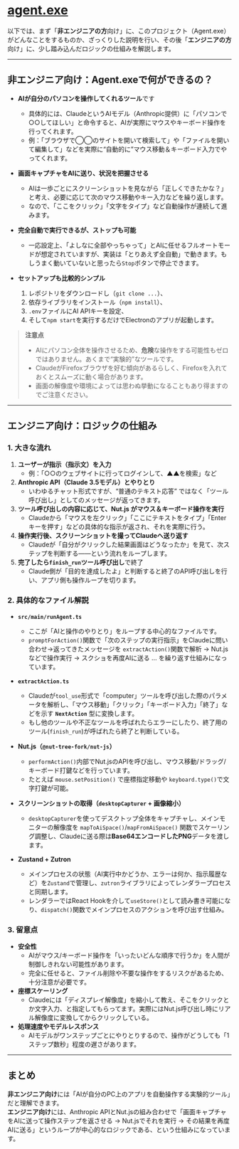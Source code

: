 # [agent.exe](https://github.com/corbt/agent.exe)

以下では、まず「**非エンジニアの方**向け」に、このプロジェクト（Agent.exe）がどんなことをするものか、ざっくりした説明を行い、その後「**エンジニアの方**向け」に、少し踏み込んだロジックの仕組みを解説します。

---

## 非エンジニア向け：Agent.exeで何ができるの？

- **AIが自分のパソコンを操作してくれるツール**です  
  - 具体的には、ClaudeというAIモデル（Anthropic提供）に「パソコンで○○してほしい」と命令すると、AIが実際にマウスやキーボード操作を行ってくれます。  
  - 例：「ブラウザで◯◯のサイトを開いて検索して」や「ファイルを開いて編集して」などを実際に“自動的に”マウス移動＆キーボード入力でやってくれます。

- **画面キャプチャをAIに送り、状況を把握させる**  
  - AIは一歩ごとにスクリーンショットを見ながら「正しくできたかな？」と考え、必要に応じて次のマウス移動やキー入力などを繰り返します。  
  - なので、「ここをクリック」「文字をタイプ」など自動操作が連続して進みます。

- **完全自動で実行できるが、ストップも可能**  
  - 一応設定上、「よしなに全部やっちゃって」とAIに任せるフルオートモードが想定されていますが、実装は「とりあえず全自動」で動きます。もしうまく動いていないと思ったら`Stop`ボタンで停止できます。

- **セットアップも比較的シンプル**  
  1. レポジトリをダウンロードし（`git clone ...`）、  
  2. 依存ライブラリをインストール（`npm install`）、  
  3. `.env`ファイルにAI APIキーを設定、  
  4. そして`npm start`を実行するだけでElectronのアプリが起動します。

> **注意点**  
> - AIにパソコン全体を操作させるため、**危険**な操作をする可能性もゼロではありません。あくまで“実験的”なツールです。  
> - ClaudeがFirefoxブラウザを好む傾向があるらしく、Firefoxを入れておくとスムーズに動く場合があります。  
> - 画面の解像度や環境によっては思わぬ挙動になることもあり得ますのでご注意ください。

---

## エンジニア向け：ロジックの仕組み

### 1. 大きな流れ
1. **ユーザーが指示（指示文）を入力**  
   - 例：「○○のウェブサイトに行ってログインして、▲▲を検索」など
2. **Anthropic API（Claude 3.5モデル）とやりとり**  
   - いわゆるチャット形式ですが、“普通のテキスト応答” ではなく「ツール呼び出し」としてのメッセージが返ってきます。
3. **ツール呼び出しの内容に応じて、Nut.js がマウス＆キーボード操作を実行**  
   - Claudeから「マウスを左クリック」「ここにテキストをタイプ」「Enterキーを押す」などの具体的な指示が返され、それを実際に行う。
4. **操作実行後、スクリーンショットを撮ってClaudeへ送り返す**  
   - Claudeが「自分がクリックした結果画面はどうなったか」を見て、次ステップを判断する――という流れをループします。
5. **完了したら`finish_run`ツール呼び出し**で終了  
   - Claude側が「目的を達成したよ」と判断すると終了のAPI呼び出しを行い、アプリ側も操作ループを切ります。

### 2. 具体的なファイル解説

- **`src/main/runAgent.ts`**
  - ここが「AIと操作のやりとり」をループする中心的なファイルです。  
  - `promptForAction()`関数で「次のステップの実行指示」をClaudeに問い合わせ→返ってきたメッセージを `extractAction()`関数で解析 → Nut.jsなどで操作実行 → スクショを再度AIに送る … を繰り返す仕組みになっています。

- **`extractAction.ts`**
  - Claudeが`tool_use`形式で「computer」ツールを呼び出した際のパラメータを解析し、「マウス移動」「クリック」「キーボード入力」「終了」などを示す **`NextAction`** 型に変換します。
  - もし他のツールや不正なツールを呼ばれたらエラーにしたり、終了用のツール(`finish_run`)が呼ばれたら終了と判断している。

- **Nut.js（`@nut-tree-fork/nut-js`）**  
  - `performAction()`内部でNut.jsのAPIを呼び出し、マウス移動/ドラッグ/キーボード打鍵などを行っています。  
  - たとえば `mouse.setPosition()` で座標指定移動や `keyboard.type()`で文字打鍵が可能。

- **スクリーンショットの取得（`desktopCapturer` + 画像縮小）**  
  - `desktopCapturer`を使ってデスクトップ全体をキャプチャし、メインモニターの解像度を `mapToAiSpace()`/`mapFromAiSpace()` 関数でスケーリング調整し、Claudeに送る際は**Base64エンコードしたPNG**データを渡します。

- **Zustand + Zutron**  
  - メインプロセスの状態（AI実行中かどうか、エラーは何か、指示履歴など）を`Zustand`で管理し、`zutron`ライブラリによってレンダラープロセスと同期します。  
  - レンダラーではReact Hookを介して`useStore()`として読み書き可能になり、`dispatch()`関数でメインプロセスのアクションを呼び出す仕組み。

### 3. 留意点

- **安全性**  
  - AIがマウス/キーボード操作を「いったいどんな順序で行うか」を人間が制御しきれない可能性があります。  
  - 完全に任せると、ファイル削除や不要な操作をするリスクがあるため、十分注意が必要です。
- **座標スケーリング**  
  - Claudeには「ディスプレイ解像度」を縮小して教え、そこをクリックとか文字入力、と指定してもらってます。実際にはNut.js呼び出し時にリアル解像度に変換してからクリックしている。
- **処理速度やモデルレスポンス**  
  - AIモデルがワンステップごとにやりとりするので、操作がどうしても「1ステップ数秒」程度の遅さがあります。

---

## まとめ

**非エンジニア向け**には「AIが自分のPC上のアプリを自動操作する実験的ツール」だと理解できます。  
**エンジニア向け**には、Anthropic APIとNut.jsの組み合わせで「画面キャプチャをAIに送って操作ステップを返させる → Nut.jsでそれを実行 → その結果を再度AIに送る」というループが中心的なロジックである、という仕組みになっています。
